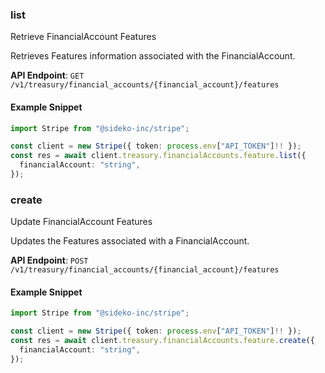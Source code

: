 
### list <a name="list"></a>
Retrieve FinancialAccount Features

<p>Retrieves Features information associated with the FinancialAccount.</p>

**API Endpoint**: `GET /v1/treasury/financial_accounts/{financial_account}/features`

#### Example Snippet

```typescript
import Stripe from "@sideko-inc/stripe";

const client = new Stripe({ token: process.env["API_TOKEN"]!! });
const res = await client.treasury.financialAccounts.feature.list({
  financialAccount: "string",
});
```

### create <a name="create"></a>
Update FinancialAccount Features

<p>Updates the Features associated with a FinancialAccount.</p>

**API Endpoint**: `POST /v1/treasury/financial_accounts/{financial_account}/features`

#### Example Snippet

```typescript
import Stripe from "@sideko-inc/stripe";

const client = new Stripe({ token: process.env["API_TOKEN"]!! });
const res = await client.treasury.financialAccounts.feature.create({
  financialAccount: "string",
});
```
